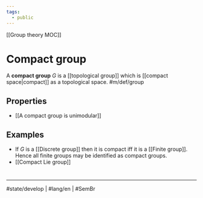 ```yaml
---
tags:
  - public
---
```

[[Group theory MOC]]
# Compact group

A **compact group** $G$ is a [[topological group]] which is [[compact space|compact]] as a topological space. #m/def/group 

## Properties

- [[A compact group is unimodular]]

## Examples

- If $G$ is a [[Discrete group]] then it is compact iff it is a [[Finite group]]. Hence all finite groups may be identified as compact groups.
- [[Compact Lie group]]

#
---
#state/develop | #lang/en | #SemBr
